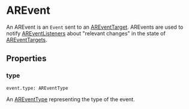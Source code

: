 # AREvent

An AREvent is an `Event` sent to an [AREventTarget](ar-event-target.md). AREvents are used to notify [AREventListeners](ar-event-listener.md) about "relevant changes" in the state of [AREventTargets](ar-event-target.md).

## Properties

### type

`event.type: AREventType`

An [AREventType](ar-event-type.md) representing the type of the event.